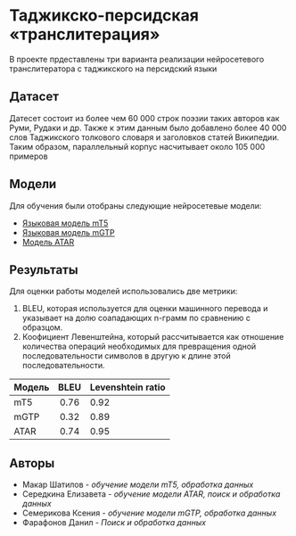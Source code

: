 # Таджикско-персидская «транслитерация»

В проекте прдеставлены три варианта реализации нейросетевого транслитератора с таджикского на персидский языки

## Датасет

Датесет состоит из более чем 60 000 строк поэзии таких авторов как Руми, Рудаки и др. Также к этим данным было добавлено более 40 000 слов Таджикского толкового словаря и заголовков статей Википедии. Таким образом, параллельный корпус насчитывает около 105 000 примеров

## Модели

Для обучения были отобраны следующие нейросетевые модели:

- [Языковая модель mT5](https://huggingface.co/google/mt5-base)
- [Языковая модель mGTP](https://huggingface.co/sberbank-ai/mGPT)
- [Модель ATAR](https://ijece.iaescore.com/index.php/IJECE/article/view/22767)

## Результаты

Для оценки работы моделей использовались две метрики:

1. BLEU, которая используется для оценки машинного перевода и указывает на долю соападающих n-грамм по сравнению с образцом.
2. Коофициент Левенштейна, который рассчитывается как отношение количества операций необходимых для превращения одной последовательности символов в другую к длине этой последовательности.

| Модель | BLEU | Levenshtein ratio |
| ------ | :--: | ----------------- |
| mT5    | 0.76 | 0.92              |
| mGTP   | 0.32 | 0.89              |
| ATAR   | 0.74 | 0.95              |

## Авторы

- Макар Шатилов - _обучение модели mT5, обработка данных_
- Середкина Елизавета - _обучение модели ATAR, поиск и обработка данных_
- Семерикова Ксения - _обучение модели mGTP, обработка данных_
- Фарафонов Данил - _Поиск и обработка данных_
